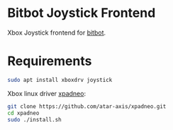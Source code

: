 Bitbot Joystick Frontend
===

Xbox Joystick frontend for [bitbot](https://bitbot.lmy.name).

# Requirements

```bash
sudo apt install xboxdrv joystick
```

Xbox linux driver [xpadneo](https://github.com/atar-axis/xpadneo):

```bash
git clone https://github.com/atar-axis/xpadneo.git
cd xpadneo
sudo ./install.sh
```

